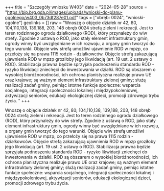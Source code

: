 +++
title = "Szczegóły wniosku W403"
date = "2024-05-28"
source = "https://bip.brg.gda.pl/images/uploads/wnioski-do-planu-ogolnego/w403_0b73df287e01.pdf"
tags = ["obręb: 0024", "wnioski-ogolne"]
geolinks = []
raw = "Wnoszę o objęcie działek nr 42, 80, 104,110,138, 139,188, 203, 148 obręb 0024 strefą zieleni i rekreacji. Jest to teren rodzinnego ogrodu działkowego (ROD), który przynależy do wiw strefy. Zgodnie z ustawą o ROD, jako stały element infrastruktury gmin, ogrody winny być uwzględniane w ich rozwoju, a organy gmin tworzyć do tego warunki. Objęcie wiw strefą umożliwi ujawnienie ROD w mpzp, co przełoży się na prawa 1115 rodzin - działkowców. Objęcie strefą zakazującą ujawnienia ROD w mpzp groziłoby jego likwidacją (art. 19 ust. 2 ustawy o ROD). Stabilizacja prawna będzie sprzyjała podnoszeniu standardu ROD - ryzyko likwidacji zniechęci do inwestowania w działki. ROD są obszarem o wysokiej bioróżnorodności, ich ochrona planistyczna realizuje prawo UE oraz krajowe; są ważnym element infrastruktury zielonej gminy; służą realizacji zadań gminy, pełniąc istotne funkcje społeczne: wsparcia socjalnego, integracji społeczności lokalnej i międzypokoleniowej, aktywizacji seniorów, edukacji ekologicznej dzieci, promocji zdrowego trybu życia. "
+++

Wnoszę o objęcie działek nr 42, 80, 104,110,138, 139,188, 203, 148 obręb 0024 strefą zieleni i
rekreacji. Jest to teren rodzinnego ogrodu działkowego (ROD), który przynależy do wiw strefy. Zgodnie
z ustawą o ROD, jako stały element infrastruktury gmin, ogrody winny być uwzględniane w ich rozwoju,
a organy gmin tworzyć do tego warunki. Objęcie wiw strefą umożliwi ujawnienie ROD w mpzp, co
przełoży się na prawa 1115 rodzin - działkowców. Objęcie strefą zakazującą ujawnienia ROD w mpzp
groziłoby jego likwidacją (art. 19 ust. 2 ustawy o ROD). Stabilizacja prawna będzie sprzyjała podnoszeniu
standardu ROD - ryzyko likwidacji zniechęci do inwestowania w działki. ROD są obszarem o wysokiej
bioróżnorodności, ich ochrona planistyczna realizuje prawo UE oraz krajowe; są ważnym element
infrastruktury zielonej gminy; służą realizacji zadań gminy, pełniąc istotne funkcje społeczne: wsparcia
socjalnego, integracji społeczności lokalnej i międzypokoleniowej, aktywizacji seniorów, edukacji
ekologicznej dzieci, promocji zdrowego trybu życia.




